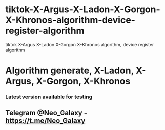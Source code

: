 # tiktok-X-Argus-X-Ladon-X-Gorgon-X-Khronos-algorithm-device-register-algorithm
tiktok X-Argus X-Ladon X-Gorgon X-Khronos algorithm, device register algorithm


# Algorithm generate, X-Ladon, X-Argus, X-Gorgon, X-Khronos

### Latest version available for testing
 
## Telegram @Neo_Galaxy - https://t.me/Neo_Galaxy
